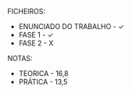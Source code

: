 FICHEIROS:
- ENUNCIADO DO TRABALHO - ✓
- FASE 1                - ✓
- FASE 2                - X

NOTAS:
- TEORICA               - 16,8
- PRÁTICA               - 13,5
